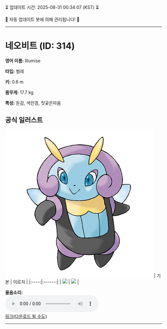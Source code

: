 
⏳ 업데이트 시간: 2025-08-31 00:34:07 (KST) ⏳

🤖 자동 업데이트 봇에 의해 관리됩니다! 🤖

---

# 네오비트 (ID: 314)
**영어 이름:** Illumise

**타입:** 벌레

**키:** 0.6 m

**몸무게:** 17.7 kg

**특성:** 둔감, 색안경, 짓궂은마음

## 공식 일러스트
![](https://raw.githubusercontent.com/PokeAPI/sprites/master/sprites/pokemon/other/official-artwork/314.png)
| 기본 | 이로치 |
|:----:|:------:|
| <img src="http://play.pokemonshowdown.com/sprites/ani/illumise.gif" width="200"> | <img src="http://play.pokemonshowdown.com/sprites/ani-shiny/illumise.gif" width="200"> |

**울음소리:**<br><audio controls src="https://raw.githubusercontent.com/PokeAPI/cries/main/cries/pokemon/latest/314.ogg"></audio><br> [링크(다운로드 될 수도)](https://raw.githubusercontent.com/PokeAPI/cries/main/cries/pokemon/latest/314.ogg)


---
